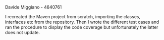 Davide Miggiano - 4840761

I recreated the Maven project from scratch, importing the classes, interfaces etc from the repository.
Then I wrote the different test cases and ran the procedure to display the code coverage but unfortunately the latter does not update.